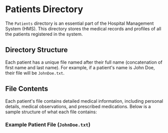 # Patients Directory

The `Patients` directory is an essential part of the Hospital Management System (HMS). This directory stores the medical records and profiles of all the patients registered in the system.

## Directory Structure

Each patient has a unique file named after their full name (concatenation of first name and last name). For example, if a patient's name is John Doe, their file will be `JohnDoe.txt`.

## File Contents

Each patient's file contains detailed medical information, including personal details, medical observations, and prescribed medications. Below is a sample structure of what each file contains:

### Example Patient File (`JohnDoe.txt`)

